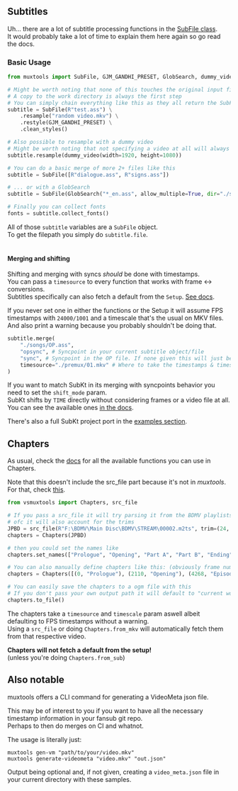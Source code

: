## Subtitles

Uh... there are a lot of subtitle processing functions in the [SubFile class](/muxtools/subtitle/sub/#muxtools.subtitle.sub.SubFile).<br>
It would probably take a lot of time to explain them here again so go read the docs.

### Basic Usage
```py
from muxtools import SubFile, GJM_GANDHI_PRESET, GlobSearch, dummy_video

# Might be worth noting that none of this touches the original input file
# A copy to the work directory is always the first step
# You can simply chain everything like this as they all return the SubFile object again
subtitle = SubFile(R"test.ass") \
    .resample("random video.mkv") \
    .restyle(GJM_GANDHI_PRESET) \
    .clean_styles()

# Also possible to resample with a dummy video
# Might be worth noting that not specifying a video at all will always create a 1920x1080 dummy video
subtitle.resample(dummy_video(width=1920, height=1080))

# You can do a basic merge of more 2+ files like this
subtitle = SubFile([R"dialogue.ass", R"signs.ass"])

# ... or with a GlobSearch
subtitle = SubFile(GlobSearch("*_en.ass", allow_multiple=True, dir="./subs/english"))

# Finally you can collect fonts
fonts = subtitle.collect_fonts()
```

All of those `subtitle` variables are a `SubFile` object.<br>
To get the filepath you simply do `subtitle.file`.<br><br>

#### Merging and shifting
Shifting and merging with syncs *should* be done with timestamps.<br>
You can pass a `timesource` to every function that works with frame <-> conversions.<br>
Subtitles specifically can also fetch a default from the `Setup`. [See docs](/muxtools/main/#muxtools.main.Setup.set_default_sub_timesource).

If you never set one in either the functions or the Setup it will assume FPS timestamps with `24000/1001` and a timescale that's the usual on MKV files.<br>
And also print a warning because you probably shouldn't be doing that.

```py
subtitle.merge(
    "./songs/OP.ass", 
    "opsync", # Syncpoint in your current subtitle object/file
    "sync", # Syncpoint in the OP file. If none given this will just be the first non-comment line (sorted by start time)
    timesource="./premux/01.mkv" # Where to take the timestamps & timescale from.
)
```

If you want to match SubKt in its merging with syncpoints behavior you need to set the `shift_mode` param.<br>
SubKt shifts by `TIME` directly without considering frames or a video file at all.<br>
You can see the available ones [in the docs](/muxtools/subtitle/basesub/#muxtools.subtitle.basesub.ShiftMode).

There's also a full SubKt project port in the [examples section](/examples/#adapting-a-subkt-project-to-muxtools).

## Chapters

As usual, check the [docs](/muxtools/chapters) for all the available functions you can use in Chapters.

Note that this doesn't include the src_file part because it's not in *muxtools*.<br>
For that, check [this](https://github.com/Irrational-Encoding-Wizardry/vs-muxtools/blob/master/vsmuxtools/extension/chapters.py).

```py
from vsmuxtools import Chapters, src_file

# If you pass a src_file it will try parsing it from the BDMV playlists if it detects a BDMV file stucture
# ofc it will also account for the trims
JPBD = src_file(R"F:\BDMV\Main Disc\BDMV\STREAM\00002.m2ts", trim=(24, 500))
chapters = Chapters(JPBD)

# then you could set the names like
chapters.set_names(["Prologue", "Opening", "Part A", "Part B", "Ending"])

# You can also manually define chapters like this: (obviously frame numbers)
chapters = Chapters([(0, "Prologue"), (2110, "Opening"), (4268, "Episode"), (32981, "Ending")])

# You can easily save the chapters to a ogm file with this
# If you don't pass your own output path it will default to "current workdir/chapters.txt"
chapters.to_file()
```

The chapters take a `timesource` and `timescale` param aswell albeit defaulting to FPS timestamps without a warning.<br>
Using a `src_file` or doing `Chapters.from_mkv` will automatically fetch them from that respective video.

**Chapters will not fetch a default from the setup!**<br>
(unless you're doing `Chapters.from_sub`)

## Also notable

muxtools offers a CLI command for generating a VideoMeta json file.

This may be of interest to you if you want to have all the necessary timestamp information in your fansub git repo.<br>
Perhaps to then do merges on CI and whatnot.

The usage is literally just: 
```
muxtools gen-vm "path/to/your/video.mkv"
muxtools generate-videometa "video.mkv" "out.json"
```

Output being optional and, if not given, creating a `video_meta.json` file in your current directory with these samples.